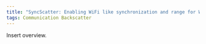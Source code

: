 ```yaml
---
title: "SyncScatter: Enabling WiFi like synchronization and range for WiFi backscatter Communication"
tags: Communication Backscatter
---
```


Insert overview.